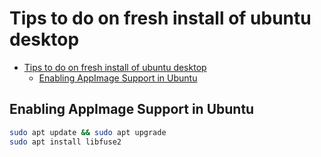 # Tips to do on fresh install of ubuntu desktop

- [Tips to do on fresh install of ubuntu desktop](#tips-to-do-on-fresh-install-of-ubuntu-desktop)
  - [Enabling AppImage Support in Ubuntu](#enabling-appimage-support-in-ubuntu)


## Enabling AppImage Support in Ubuntu
```sh
sudo apt update && sudo apt upgrade
sudo apt install libfuse2
```

